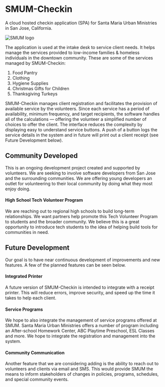 # SMUM-Checkin
A cloud hosted checkin application (SPA) for Santa Maria Urban Ministries in San Jose, California.

![SMUM logo](https://res.cloudinary.com/hrscywv4p/image/upload/c_limit,fl_lossy,h_1440,w_720,f_auto,q_auto/v1/134667/f510cc08e01543eebf2edc25fd14b3da_qvjufo.png)

The application is used at the intake desk to service client needs. It helps manage the services provided to low-income families & homeless individuals in the downtown community. These are some of the services managed by SMUM-Checkin:

1. Food Pantry
2. Clothing
3. Hygiene Supplies
4. Christmas Gifts for Children
5. Thanksgiving Turkeys

SMUM-Checkin manages client registration and facilitates the  provision of available service by the volunteers. Since each service has a period of availability, minimum frequency, and target recipients, the software handles all of the calculations &mdash; offering the volunteer a simplified number of choices to offer the client. The interface reduces the complexity by displaying easy to understand service buttons. A push of a button logs the service details in the system and in future will print out a client receipt (see Future Development below).

## Community Developed
This is an ongoing development project created and supported by volunteers. We are seeking to involve software developers from San Jose and the surrounding communities. We are offering young developers an outlet for volunteering to their local community by doing what they most enjoy doing.

#### High School Tech Volunteer Program
We are reaching out to regional high schools to build long-term relationships. We want partners help promote this Tech Volunteer Program to students and the broader community. We believe this is a great opportunity to introduce tech students to the idea of helping build tools for communities in need.

## Future Development
Our goal is to have near continuous development of improvements and new features. A few of the planned features can be seen below.

#### Integrated Printer
A future version of SMUM-Checkin is intended to integrate with a receipt printer. This will reduce errors, improve security, and speed up the time it takes to help each client.

#### Service Programs
We hope to also integrate the management of service programs offered at SMUM. Santa Maria Urban Ministries offers a number of program including an After-school Homework Center, ABC Playtime Preschool, ESL Classes and more. We hope to integrate the registration and management into the system.

#### Community Communication
Another feature that we are considering adding is the ability to reach out to volunteers and clients via email and SMS. This would provide SMUM the means to inform stakeholders of changes in policies, programs, schedules, and special community events.
